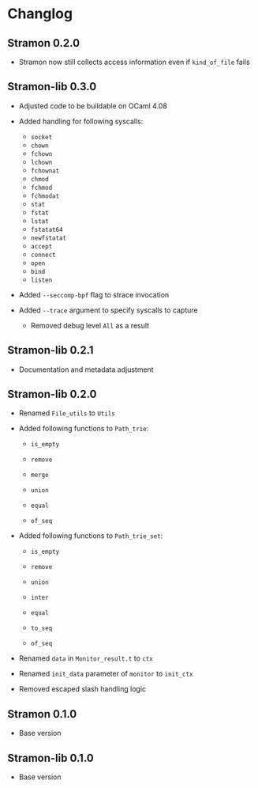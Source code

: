 # Changlog

## Stramon 0.2.0

- Stramon now still collects access information even if `kind_of_file` fails

## Stramon-lib 0.3.0

- Adjusted code to be buildable on OCaml 4.08

- Added handling for following syscalls:

  - `socket`
  - `chown`
  - `fchown`
  - `lchown`
  - `fchownat`
  - `chmod`
  - `fchmod`
  - `fchmodat`
  - `stat`
  - `fstat`
  - `lstat`
  - `fstatat64`
  - `newfstatat`
  - `accept`
  - `connect`
  - `open`
  - `bind`
  - `listen`

- Added `--seccomp-bpf` flag to strace invocation

- Added `--trace` argument to specify syscalls to capture

  - Removed debug level `All` as a result

## Stramon-lib 0.2.1

- Documentation and metadata adjustment

## Stramon-lib 0.2.0

- Renamed `File_utils` to `Utils`

- Added following functions to `Path_trie`:

  - `is_empty`

  - `remove`

  - `merge`

  - `union`

  - `equal`

  - `of_seq`

- Added following functions to `Path_trie_set`:

  - `is_empty`

  - `remove`

  - `union`

  - `inter`

  - `equal`

  - `to_seq`

  - `of_seq`

- Renamed `data` in `Monitor_result.t` to `ctx`

- Renamed `init_data` parameter of `monitor` to `init_ctx`

- Removed escaped slash handling logic

## Stramon 0.1.0

- Base version

## Stramon-lib 0.1.0

- Base version
